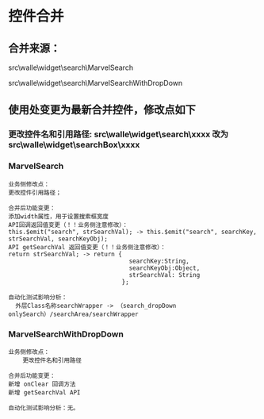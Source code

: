 # 控件合并

## 合并来源：

src\walle\widget\search\MarvelSearch

src\walle\widget\search\MarvelSearchWithDropDown


## 使用处变更为最新合并控件，修改点如下

### 更改控件名和引用路径: src\walle\widget\search\xxxx  改为  src\walle\widget\searchBox\xxxx

### MarvelSearch

    业务侧修改点：
    更改控件引用路径；

    合并后功能变更：
    添加width属性，用于设置搜索框宽度
    API回调返回值变更（！！业务侧注意修改）：
    this.$emit("search", strSearchVal); -> this.$emit("search", searchKey, strSearchVal, searchKeyObj);
    API getSearchVal 返回值变更（！！业务侧注意修改）：
    return strSearchVal; -> return {
                                      searchKey:String,
                                      searchKeyObj:Object,
                                      strSearchVal: String
                                    };

    自动化测试影响分析：
      外层Class名称searchWrapper -> （search_dropDown onlySearch）/searchArea/searchWrapper


### MarvelSearchWithDropDown

    业务侧修改点：
        更改控件名和引用路径

    合并后功能变更：
    新增 onClear 回调方法
    新增 getSearchVal API

    自动化测试影响分析：无。

